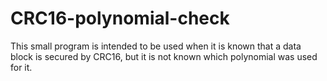 # CRC16-polynomial-check
This small program is intended to be used when it is known that a data block is secured by CRC16, but it is not known which polynomial was used for it.
